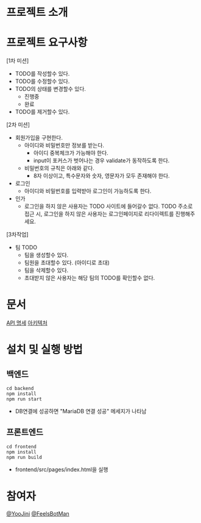 # 프로젝트 소개

# 프로젝트 요구사항

[1차 미션]

- TODO를 작성할수 있다.
- TODO를 수정할수 있다.
- TODO의 상태를 변경할수 있다.
  - 진행중
  - 완료
- TODO를 제거할수 있다.

[2차 미션]

- 회원가입을 구현한다.
  - 아이디와 비밀번호만 정보를 받는다.
    - 아이디 중복체크가 가능해야 한다.
    - input이 포커스가 벗어나는 경우 validate가 동작하도록 한다.
  - 비밀번호의 규칙은 아래와 같다.
    - 8자 이상이고, 특수문자와 숫자, 영문자가 모두 존재해야 한다.
- 로그인
  - 아이디와 비밀번호를 입력받아 로그인이 가능하도록 한다.
- 인가
  - 로그인을 하지 않은 사용자는 TODO 사이트에 들어갈수 없다. TODO 주소로 접근 시, 로그인을 하지 않은 사용자는 로그인페이지로 리다이렉트를 진행해주세요.

[3차작업]

- 팀 TODO
  - 팀을 생성할수 있다.
  - 팀원을 초대할수 있다. (아이디로 초대)
  - 팀을 삭제할수 있다.
  - 초대받지 않은 사용자는 해당 팀의 TODO를 확인할수 없다.

# 문서

[API 명세](/backend/docs/api.md)
[아키텍처](/backend/docs/architecture.md)

# 설치 및 실행 방법

## 백엔드

```
cd backend
npm install
npm run start
```

- DB연결에 성공하면 "MariaDB 연결 성공" 메세지가 나타남

## 프론트엔드

```
cd frontend
npm install
npm run build
```

- frontend/src/pages/index.html을 실행

# 참여자

[@YooJini](https://github.com/YooJini)
[@FeelsBotMan](https://github.com/FeelsBotMan)
